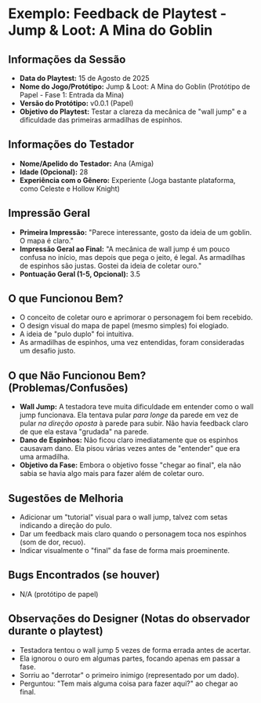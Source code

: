 # Exemplo: Feedback de Playtest - Jump & Loot: A Mina do Goblin

## Informações da Sessão
*   **Data do Playtest:** 15 de Agosto de 2025
*   **Nome do Jogo/Protótipo:** Jump & Loot: A Mina do Goblin (Protótipo de Papel - Fase 1: Entrada da Mina)
*   **Versão do Protótipo:** v0.0.1 (Papel)
*   **Objetivo do Playtest:** Testar a clareza da mecânica de "wall jump" e a dificuldade das primeiras armadilhas de espinhos.

## Informações do Testador
*   **Nome/Apelido do Testador:** Ana (Amiga)
*   **Idade (Opcional):** 28
*   **Experiência com o Gênero:** Experiente (Joga bastante plataforma, como Celeste e Hollow Knight)

## Impressão Geral
*   **Primeira Impressão:** "Parece interessante, gosto da ideia de um goblin. O mapa é claro."
*   **Impressão Geral ao Final:** "A mecânica de wall jump é um pouco confusa no início, mas depois que pega o jeito, é legal. As armadilhas de espinhos são justas. Gostei da ideia de coletar ouro."
*   **Pontuação Geral (1-5, Opcional):** 3.5

## O que Funcionou Bem?
*   O conceito de coletar ouro e aprimorar o personagem foi bem recebido.
*   O design visual do mapa de papel (mesmo simples) foi elogiado.
*   A ideia de "pulo duplo" foi intuitiva.
*   As armadilhas de espinhos, uma vez entendidas, foram consideradas um desafio justo.

## O que Não Funcionou Bem? (Problemas/Confusões)
*   **Wall Jump:** A testadora teve muita dificuldade em entender como o wall jump funcionava. Ela tentava pular *para longe* da parede em vez de pular *na direção oposta* à parede para subir. Não havia feedback claro de que ela estava "grudada" na parede.
*   **Dano de Espinhos:** Não ficou claro imediatamente que os espinhos causavam dano. Ela pisou várias vezes antes de "entender" que era uma armadilha.
*   **Objetivo da Fase:** Embora o objetivo fosse "chegar ao final", ela não sabia se havia algo mais para fazer além de coletar ouro.

## Sugestões de Melhoria
*   Adicionar um "tutorial" visual para o wall jump, talvez com setas indicando a direção do pulo.
*   Dar um feedback mais claro quando o personagem toca nos espinhos (som de dor, recuo).
*   Indicar visualmente o "final" da fase de forma mais proeminente.

## Bugs Encontrados (se houver)
*   N/A (protótipo de papel)

## Observações do Designer (Notas do observador durante o playtest)
*   Testadora tentou o wall jump 5 vezes de forma errada antes de acertar.
*   Ela ignorou o ouro em algumas partes, focando apenas em passar a fase.
*   Sorriu ao "derrotar" o primeiro inimigo (representado por um dado).
*   Perguntou: "Tem mais alguma coisa para fazer aqui?" ao chegar ao final.
